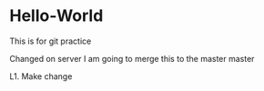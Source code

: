 # Hello-World

This is for git practice

Changed on server
I am going to merge this to the master
 master

 L1. Make change
